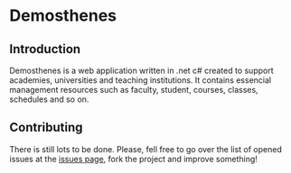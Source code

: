 # Demosthenes

## Introduction

Demosthenes is a web application written in .net c# created to support academies, universities and teaching institutions.
It contains essencial management resources such as faculty, student, courses, classes, schedules and so on.

## Contributing

There is still lots to be done. Please, fell free to go over the list of opened issues at the
[issues page](https://github.com/lucasdavid/Demosthenes/issues), fork the project and improve something!